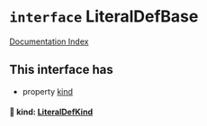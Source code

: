 # `interface` LiteralDefBase

[Documentation Index](../README.md)

## This interface has

- property [kind](#-kind-literaldefkind)


#### 📄 kind: [LiteralDefKind](../type.LiteralDefKind/README.md)



